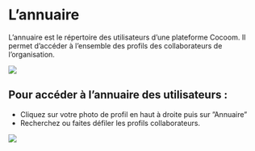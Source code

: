 # L’annuaire

L’annuaire est le répertoire des utilisateurs d’une plateforme Cocoom. Il permet d’accéder à l’ensemble des profils des collaborateurs de l’organisation.
 

![](https://i0.wp.com/cocoom.com/wp-content/uploads/2020/03/Capture-d%E2%80%99%C3%A9cran-2020-04-02-%C3%A0-15.54.37.png)


 

## Pour accéder à l’annuaire des utilisateurs :


- Cliquez sur votre photo de profil en haut à droite puis sur ”Annuaire”
- Recherchez ou faites défiler les profils collaborateurs.

 

![](https://i0.wp.com/cocoom.com/wp-content/uploads/2020/03/Annuaire.png)



